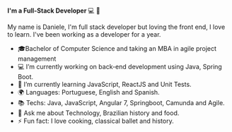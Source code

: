 <b>I'm a Full-Stack Developer </b> 💻 🚀

 My name is Daniele, I'm full stack developer but loving the front end, I love to learn. I've been working as a developer for a year.
 
- 🎓Bachelor of Computer Science and taking an MBA in agile project management
- 💻 I’m currently working on back-end development using Java, Spring Boot.
- 🌱 I’m currently learning JavaScript, ReactJS and Unit Tests.
- 🌍 Languages: Portuguese, English and Spanish.
- 📚 Techs: Java, JavaScript, Angular 7, Springboot, Camunda and Agile.
- 💬 Ask me about Technology, Brazilian history and food.
- ⚡ Fun fact: I love cooking, classical ballet and history.
